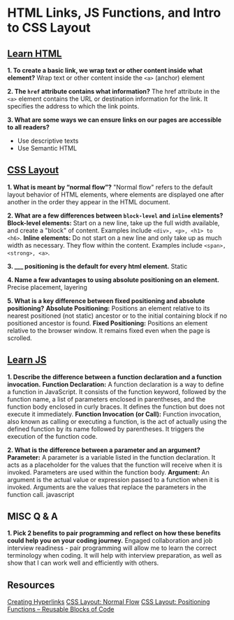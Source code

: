 # HTML Links, JS Functions, and Intro to CSS Layout

## [Learn HTML](https://developer.mozilla.org/en-US/docs/Learn/HTML)
**1. To create a basic link, we wrap text or other content inside what element?**
Wrap text or other content inside the `<a>` (anchor) element

**2. The `href` attribute contains what information?**
The href attribute in the `<a>` element contains the URL or destination information for the link. It specifies the address to which the link points.

**3. What are some ways we can ensure links on our pages are accessible to all readers?**
- Use descriptive texts
- Use  Semantic HTML

## [CSS Layout](https://developer.mozilla.org/en-US/docs/Learn/CSS/CSS_layout)
**1. What is meant by “normal flow”?**
"Normal flow" refers to the default layout behavior of HTML elements, where elements are displayed one after another in the order they appear in the HTML document.

**2. What are a few differences between `block-level` and `inline` elements?**
**Block-level elements:** Start on a new line, take up the full width available, and create a "block" of content. Examples include `<div>, <p>, <h1> to <h6>`.
**Inline elements:** Do not start on a new line and only take up as much width as necessary. They flow within the content. Examples include `<span>, <strong>, <a>`.

**3. ___ positioning is the default for every html element.**
Static

**4. Name a few advantages to using absolute positioning on an element.**
Precise placement, layering

**5. What is a key difference between fixed positioning and absolute positioning?**
**Absolute Positioning:** Positions an element relative to its nearest positioned (not static) ancestor or to the initial containing block if no positioned ancestor is found.
**Fixed Positioning:** Positions an element relative to the browser window. It remains fixed even when the page is scrolled.

## [Learn JS](https://developer.mozilla.org/en-US/docs/Learn/JavaScript)
**1. Describe the difference between a function declaration and a function invocation.**
**Function Declaration:** A function declaration is a way to define a function in JavaScript. It consists of the function keyword, followed by the function name, a list of parameters enclosed in parentheses, and the function body enclosed in curly braces. It defines the function but does not execute it immediately.
**Function Invocation (or Call):** Function invocation, also known as calling or executing a function, is the act of actually using the defined function by its name followed by parentheses. It triggers the execution of the function code.

**2. What is the difference between a parameter and an argument?**
**Parameter:** A parameter is a variable listed in the function declaration. It acts as a placeholder for the values that the function will receive when it is invoked. Parameters are used within the function body.
**Argument:** An argument is the actual value or expression passed to a function when it is invoked. Arguments are the values that replace the parameters in the function call.
javascript

## MISC Q & A
**1. Pick 2 benefits to pair programming and reflect on how these benefits could help you on your coding journey.**
Engaged collaboration and job interview readiness - pair programming will allow me to learn the correct terminology when coding. It will help with interview preparation, as well as show that I can work well and efficiently with others.

## Resources
[Creating Hyperlinks](https://developer.mozilla.org/en-US/docs/Learn/HTML/Introduction_to_HTML/Creating_hyperlinks)
[CSS Layout: Normal Flow](https://developer.mozilla.org/en-US/docs/Learn/CSS/CSS_layout/Normal_Flow)
[CSS Layout: Positioning](https://developer.mozilla.org/en-US/docs/Learn/CSS/CSS_layout/Positioning)
[Functions – Reusable Blocks of Code](https://developer.mozilla.org/en-US/docs/Learn/JavaScript/Building_blocks/Functions)